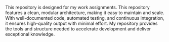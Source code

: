 This repository is designed for my work assignments.
This repository features a clean, modular architecture, making it easy to maintain and scale.
With well-documented code, automated testing, and continuous integration,
it ensures high-quality output with minimal effort. My repository provides the tools and
structure needed to accelerate development and deliver exceptional knowledge.







